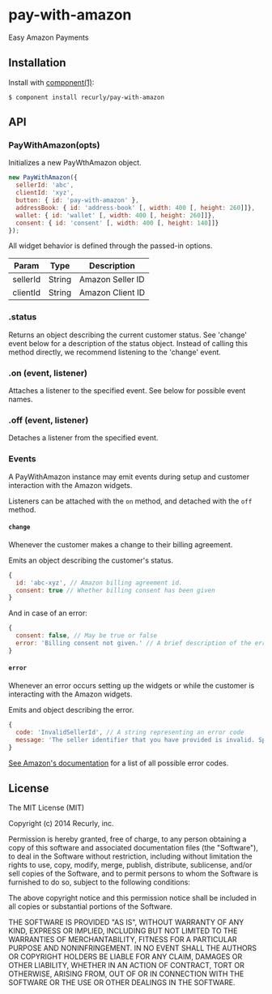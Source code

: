 
# pay-with-amazon

  Easy Amazon Payments

## Installation

  Install with [component(1)](http://component.io):

    $ component install recurly/pay-with-amazon

## API

### PayWithAmazon(opts)

Initializes a new PayWthAmazon object.

```js
new PayWithAmazon({
  sellerId: 'abc',
  clientId: 'xyz',
  button: { id: 'pay-with-amazon' },
  addressBook: { id: 'address-book' [, width: 400 [, height: 260]]},
  wallet: { id: 'wallet' [, width: 400 [, height: 260]]},
  consent: { id: 'consent' [, width: 400 [, height: 140]]}
});
```

All widget behavior is defined through the passed-in options.

Param | Type | Description
----- | ---- | -----------
sellerId | String | Amazon Seller ID
clientId | String | Amazon Client ID

### .status

Returns an object describing the current customer status. See 'change' event
below for a description of the status object. Instead of calling this
method directly, we recommend listening to the 'change' event.

### .on (event, listener)

Attaches a listener to the specified event. See below for possible
event names.

### .off (event, listener)

Detaches a listener from the specified event.

### Events

A PayWithAmazon instance may emit events during setup and customer
interaction with the Amazon widgets.

Listeners can be attached with the `on` method, and detached with
the `off` method.

#### `change`

Whenever the customer makes a change to their billing agreement.

Emits an object describing the customer's status.

```js
{
  id: 'abc-xyz', // Amazon billing agreement id.
  consent: true // Whether billing consent has been given
}
```

And in case of an error:

```js
{
  consent: false, // May be true or false
  error: 'Billing consent not given.' // A brief description of the error
}
```

#### `error`

Whenever an error occurs setting up the widgets or while the customer is interacting with the Amazon widgets.

Emits and object describing the error.

```js
{
  code: 'InvalidSellerId', // A string representing an error code
  message: 'The seller identifier that you have provided is invalid. Specify a valid SellerId.' // A brief description of the error
}
```

[See Amazon's documentation][error-codes] for a list of all possible error codes.

## License

  The MIT License (MIT)

  Copyright (c) 2014 Recurly, inc.

  Permission is hereby granted, free of charge, to any person obtaining a copy
  of this software and associated documentation files (the "Software"), to deal
  in the Software without restriction, including without limitation the rights
  to use, copy, modify, merge, publish, distribute, sublicense, and/or sell
  copies of the Software, and to permit persons to whom the Software is
  furnished to do so, subject to the following conditions:

  The above copyright notice and this permission notice shall be included in
  all copies or substantial portions of the Software.

  THE SOFTWARE IS PROVIDED "AS IS", WITHOUT WARRANTY OF ANY KIND, EXPRESS OR
  IMPLIED, INCLUDING BUT NOT LIMITED TO THE WARRANTIES OF MERCHANTABILITY,
  FITNESS FOR A PARTICULAR PURPOSE AND NONINFRINGEMENT. IN NO EVENT SHALL THE
  AUTHORS OR COPYRIGHT HOLDERS BE LIABLE FOR ANY CLAIM, DAMAGES OR OTHER
  LIABILITY, WHETHER IN AN ACTION OF CONTRACT, TORT OR OTHERWISE, ARISING FROM,
  OUT OF OR IN CONNECTION WITH THE SOFTWARE OR THE USE OR OTHER DEALINGS IN
  THE SOFTWARE.

[error-codes]: http://docs.developer.amazonservices.com/en_US/pay_with_amazon_automatic_payments/APAGuide_ErrorHandling.html#APAGuide_ErrorHandling__table_A767CBA7D23A4C938855A0255528FB81
